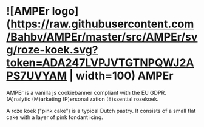 # ![AMPEr logo](https://raw.githubusercontent.com/Bahbv/AMPEr/master/src/AMPEr/svg/roze-koek.svg?token=ADA247LVPJVTGTNPQWJ2APS7UVYAM | width=100) AMPEr
AMPEr is a vanilla js cookiebanner compliant with the EU GDPR.  
(A)nalytic (M)arketing (P)ersonalization (E)ssential rozekoek.

A roze koek ("pink cake") is a typical Dutch pastry. It consists of a small flat cake with a layer of pink fondant icing. 
